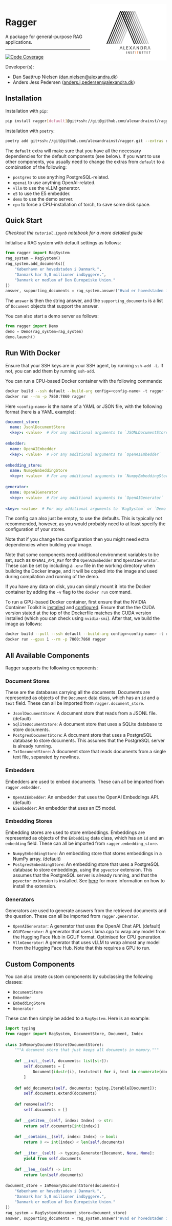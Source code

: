 <a href="https://github.com/alexandrainst/ragger">
  <img
    src="https://github.com/alexandrainst/ragger/raw/main/gfx/alexandra_logo.png"
    width="239"
    height="175"
    align="right"
  />
</a>

# Ragger

A package for general-purpose RAG applications.

______________________________________________________________________
[![Code Coverage](https://img.shields.io/badge/Coverage-72%25-yellow.svg)](https://github.com/alexandrainst/ragger/tree/main/tests)


Developer(s):

- Dan Saattrup Nielsen (dan.nielsen@alexandra.dk)
- Anders Jess Pedersen (anders.j.pedersen@alexandra.dk)


## Installation

Installation with `pip`:

```bash
pip install ragger[default]@git+ssh://git@github.com/alexandrainst/ragger.git
```

Installation with `poetry`:

```bash
poetry add git+ssh://git@github.com/alexandrainst/ragger.git --extras default
```

The `default` extra will make sure that you have all the necessary dependencies for
the default components (see below). If you want to use other components, you usually
need to change the extras from `default` to a combination of the following:

- `postgres` to use anything PostgreSQL-related.
- `openai` to use anything OpenAI-related.
- `vllm` to use the vLLM generator.
- `e5` to use the E5 embedder.
- `demo` to use the demo server.
- `cpu` to force a CPU-installation of torch, to save some disk space.


## Quick Start

_Checkout the `tutorial.ipynb` notebook for a more detailed guide_

Initialise a RAG system with default settings as follows:

```python
from ragger import RagSystem
rag_system = RagSystem()
rag_system.add_documents([
	"København er hovedstaden i Danmark.",
	"Danmark har 5,8 millioner indbyggere.",
	"Danmark er medlem af Den Europæiske Union."
])
answer, supporting_documents = rag_system.answer("Hvad er hovedstaden i Danmark?")
```

The `answer` is then the string answer, and the `supporting_documents` is a list of
`Document` objects that support the answer.

You can also start a demo server as follows:

```python
from ragger import Demo
demo = Demo(rag_system=rag_system)
demo.launch()
```


## Run With Docker

Ensure that your SSH keys are in your SSH agent, by running `ssh-add -L`. If not, you
can add them by running `ssh-add`.

You can run a CPU-based Docker container with the following commands:

```bash
docker build --ssh default --build-arg config=<config-name> -t ragger -f Dockerfile.cpu .
docker run --rm -p 7860:7860 ragger
```

Here `<config-name>` is the name of a YAML or JSON file, with the following format (here
is a YAML example):

```yaml
document_store:
  name: JsonlDocumentStore
  <key>: <value>  # For any additional arguments to `JSONLDocumentStore`

embedder:
  name: OpenAIEmbedder
  <key>: <value>  # For any additional arguments to `OpenAIEmbedder`

embedding_store:
  name: NumpyEmbeddingStore
  <key>: <value>  # For any additional arguments to `NumpyEmbeddingStore`

generator:
  name: OpenAIGenerator
  <key>: <value>  # For any additional arguments to `OpenAIGenerator`

<key>: <value>  # For any additional arguments to `RagSystem` or `Demo`
```

The config can also just be empty, to use the defaults. This is typically not
recommended, however, as you would probably need to at least specify the configuration
of your stores.

Note that if you change the configuration then you might need extra dependencies when
building your image.

Note that some components need additional environment variables to be set, such as
`OPENAI_API_KEY` for the `OpenAIEmbedder` and `OpenAIGenerator`. These can be set by
including a `.env` file in the working directory when building the Docker image, and it
will be copied into the image and used during compilation and running of the demo.

If you have any data on disk, you can simply mount it into the Docker container by
adding the `-v` flag to the `docker run` command.

To run a GPU-based Docker container, first ensure that the NVIDIA Container Toolkit is
[installed](https://docs.nvidia.com/datacenter/cloud-native/container-toolkit/latest/install-guide.html#installation)
and
[configured](https://docs.nvidia.com/datacenter/cloud-native/container-toolkit/latest/install-guide.html#configuring-docker).
Ensure that the the CUDA version stated at the top of the Dockerfile matches the CUDA
version installed (which you can check using `nvidia-smi`). After that, we build the
image as follows:

```bash
docker build --pull --ssh default --build-arg config=<config-name> -t ragger -f Dockerfile.cuda .
docker run --gpus 1 --rm -p 7860:7860 ragger
```


## All Available Components

Ragger supports the following components:

### Document Stores

These are the databases carrying all the documents. Documents are represented as objects
of the `Document` data class, which has an `id` and a `text` field. These can all be
imported from `ragger.document_store`.

- `JsonlDocumentStore`: A document store that reads from a JSONL file. (default)
- `SqliteDocumentStore`: A document store that uses a SQLite database to store documents.
- `PostgresDocumentStore`: A document store that uses a PostgreSQL database to store
  documents. This assumes that the PostgreSQL server is already running.
- `TxtDocumentStore`: A document store that reads documents from a single text file,
  separated by newlines.


### Embedders

Embedders are used to embed documents. These can all be imported from `ragger.embedder`.

- `OpenAIEmbedder`: An embedder that uses the OpenAI Embeddings API. (default)
- `E5Embedder`: An embedder that uses an E5 model.


### Embedding Stores

Embedding stores are used to store embeddings. Embeddings are represented as objects of
the `Embedding` data class, which has an `id` and an `embedding` field. These can all be
imported from `ragger.embedding_store`.

- `NumpyEmbeddingStore`: An embedding store that stores embeddings in a NumPy array.
  (default)
- `PostgresEmbeddingStore`: An embedding store that uses a PostgreSQL database to store
  embeddings, using the `pgvector` extension. This assumes that the PostgreSQL server is
  already running, and that the `pgvector` extension is installed. See
  [here](https://github.com/pgvector/pgvector?tab=readme-ov-file#installation) for more
  information on how to install the extension.


### Generators

Generators are used to generate answers from the retrieved documents and the question.
These can all be imported from `ragger.generator`.

- `OpenAIGenerator`: A generator that uses the OpenAI Chat API. (default)
- `GGUFGenerator`: A generator that uses Llama.cpp to wrap any model from the Hugging
  Face Hub in GGUF format. Optimised for CPU generation.
- `VllmGenerator`: A generator that uses vLLM to wrap almost any model from the Hugging
  Face Hub. Note that this requires a GPU to run.


## Custom Components

You can also create custom components by subclassing the following classes:

- `DocumentStore`
- `Embedder`
- `EmbeddingStore`
- `Generator`

These can then simply be added to a `RagSystem`. Here is an example:

```python
import typing
from ragger import RagSystem, DocumentStore, Document, Index

class InMemoryDocumentStore(DocumentStore):
	"""A document store that just keeps all documents in memory."""

	def __init__(self, documents: list[str]):
		self.documents = [
			Document(id=str(i), text=text) for i, text in enumerate(documents)
		]

	def add_documents(self, documents: typing.Iterable[Document]):
		self.documents.extend(documents)

	def remove(self):
		self.documents = []

	def __getitem__(self, index: Index) -> str:
		return self.documents[int(index)]

	def __contains__(self, index: Index) -> bool:
		return 0 <= int(index) < len(self.documents)

	def __iter__(self) -> typing.Generator[Document, None, None]:
		yield from self.documents

	def __len__(self) -> int:
		return len(self.documents)

document_store = InMemoryDocumentStore(documents=[
	"København er hovedstaden i Danmark.",
	"Danmark har 5,8 millioner indbyggere.",
	"Danmark er medlem af Den Europæiske Union."
])
rag_system = RagSystem(document_store=document_store)
answer, supporting_documents = rag_system.answer("Hvad er hovedstaden i Danmark?")
```
